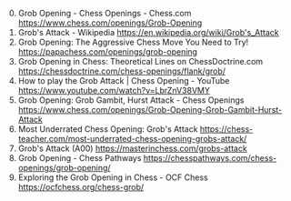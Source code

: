 0. Grob Opening - Chess Openings - Chess.com
https://www.chess.com/openings/Grob-Opening
1. Grob's Attack - Wikipedia
https://en.wikipedia.org/wiki/Grob's_Attack
2. Grob Opening: The Aggressive Chess Move You Need to Try!
https://papachess.com/openings/grob-opening
3. Grob Opening in Chess: Theoretical Lines on ChessDoctrine.com
https://chessdoctrine.com/chess-openings/flank/grob/
4. How to play the Grob Attack | Chess Opening - YouTube
https://www.youtube.com/watch?v=LbrZnV38VMY
5. Grob Opening: Grob Gambit, Hurst Attack - Chess Openings
https://www.chess.com/openings/Grob-Opening-Grob-Gambit-Hurst-Attack
6. Most Underrated Chess Opening: Grob's Attack
https://chess-teacher.com/most-underrated-chess-opening-grobs-attack/
7. Grob's Attack (A00)
https://masterinchess.com/grobs-attack
8. Grob Opening - Chess Pathways
https://chesspathways.com/chess-openings/grob-opening/
9. Exploring the Grob Opening in Chess - OCF Chess
https://ocfchess.org/chess-grob/
